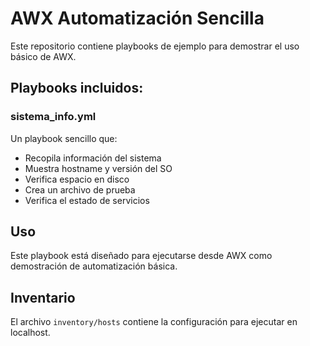 # AWX Automatización Sencilla

Este repositorio contiene playbooks de ejemplo para demostrar el uso básico de AWX.

## Playbooks incluidos:

### sistema_info.yml
Un playbook sencillo que:
- Recopila información del sistema
- Muestra hostname y versión del SO
- Verifica espacio en disco
- Crea un archivo de prueba
- Verifica el estado de servicios

## Uso

Este playbook está diseñado para ejecutarse desde AWX como demostración de automatización básica.

## Inventario

El archivo `inventory/hosts` contiene la configuración para ejecutar en localhost.
